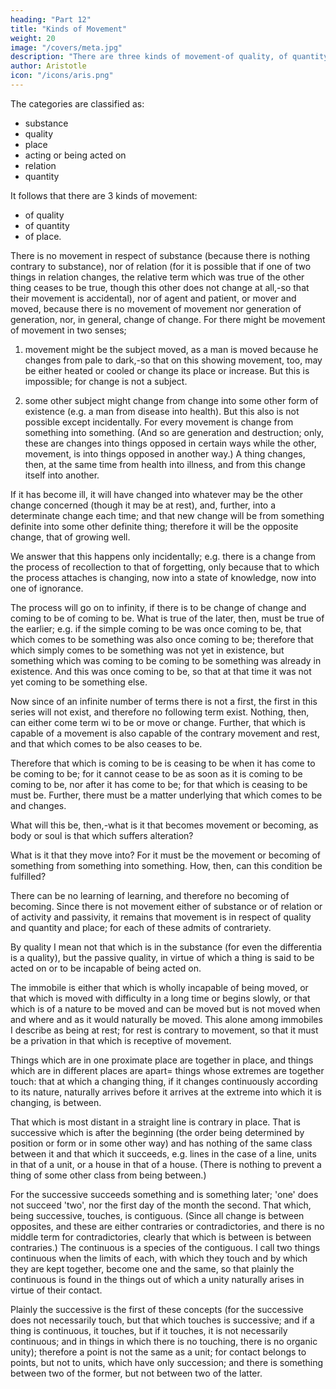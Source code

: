 ```yaml
---
heading: "Part 12"
title: "Kinds of Movement"
weight: 20
image: "/covers/meta.jpg"
description: "There are three kinds of movement-of quality, of quantity, of place"
author: Aristotle
icon: "/icons/aris.png"
---
```




The categories are classified as:
- substance
- quality
- place
- acting or being acted on
- relation
- quantity

It follows that there are 3 kinds of movement:
- of quality
- of quantity
- of place. 

There is no movement in respect of substance (because there is nothing contrary to substance), nor of relation (for it is possible that if one of two things in relation changes, the relative term which was true of the other thing ceases to be true, though this other does not change at all,-so that their movement is accidental), nor of agent and patient, or mover and moved, because there is no movement of movement nor generation of generation, nor, in general, change of change. For there might be movement of movement in two senses;

1. movement might be the subject moved, as a man is moved because he changes from pale to dark,-so that on this showing movement, too, may be either heated or cooled or change its place or increase. But this is impossible; for change is not a subject.

2. some other subject might change from change into some other form of existence (e.g. a man from disease into health). But this also is not possible except incidentally. For every movement is change from something into something. (And so are generation and destruction; only, these are changes into things opposed in certain ways while the other, movement, is into things opposed in another way.) A thing changes, then, at the same time from health into illness, and from this change itself into another. 

If it has become ill, it will have changed into whatever may be the other change concerned (though it may be at rest), and, further, into a determinate change each time; and that new change will be from something definite into some other definite thing; therefore it will be the opposite change, that of growing well. 

We answer that this happens only incidentally; e.g. there is a change from the process of recollection to that of forgetting, only because that to which the process attaches is changing, now into a state of knowledge, now into one of ignorance.

The process will go on to infinity, if there is to be change of change and coming to be of coming to be. What is true of the later, then, must be true of the earlier; e.g. if the simple coming to be was once coming to be, that which comes to be something was also once coming to be; therefore that which simply comes to be something was not yet in existence, but something which was coming to be coming to be something was already in existence. And this was once coming to be, so that at that time it was not yet coming to be something else. 

Now since of an infinite number of terms there is not a first, the first in this series will not exist, and therefore no following term exist. Nothing, then, can either come term wi to be or move or change. Further, that which is capable of a movement is also capable of the contrary movement and rest, and that which comes to be also ceases to be. 

Therefore that which is coming to be is ceasing to be when it has come to be coming to be; for it cannot cease to be as soon as it is coming to be coming to be, nor after it has come to be; for that which is ceasing to be must be. Further, there must be a matter underlying that which comes to be and changes. 

What will this be, then,-what is it that becomes movement or becoming, as body or soul is that which suffers alteration? 

What is it that they move into? For it must be the movement or becoming of something from something into something. How, then, can this condition be fulfilled?

There can be no learning of learning, and therefore no becoming of becoming. Since there is not movement either of substance or of relation or of activity and passivity, it remains that movement is in respect of quality and quantity and place; for each of these admits of contrariety. 

By quality I mean not that which is in the substance (for even the differentia is a quality), but the passive quality, in virtue of which a thing is said to be acted on or to be incapable of being acted on. 

The immobile is either that which is wholly incapable of being moved, or that which is moved with difficulty in a long time or begins slowly, or that which is of a nature to be moved and can be moved but is not moved when and where and as it would naturally be moved. This alone among immobiles I describe as being at rest; for rest is contrary to movement, so that it must be a privation in that which is receptive of movement.

Things which are in one proximate place are together in place, and things which are in different places are apart= things whose extremes are together touch: that at which a changing thing, if it changes continuously according to its nature, naturally arrives before it arrives at the extreme into which it is changing, is between. 

That which is most distant in a straight line is contrary in place. That is successive which is after the beginning (the order being determined by position or form or in some other way) and has nothing of the same class between it and that which it succeeds, e.g. lines in the case of a line, units in that of a unit, or a house in that of a house. (There is nothing to prevent a thing of some other class from being between.) 

For the successive succeeds something and is something later; 'one' does not succeed 'two', nor the first day of the month the second. That which, being successive, touches, is contiguous. (Since all change is between opposites, and these are either contraries or contradictories, and there is no middle term for contradictories, clearly that which is between is between contraries.) The continuous is a species of the contiguous. I call two things continuous when the limits of each, with which they touch and by which they are kept together, become one and the same, so that plainly the continuous is found in the things out of which a unity naturally arises in virtue of their contact. 

Plainly the successive is the first of these concepts (for the successive does not necessarily touch, but that which touches is successive; and if a thing is continuous, it touches, but if it touches, it is not necessarily continuous; and in things in which there is no touching, there is no organic unity); therefore a point is not the same as a unit; for contact belongs to points, but not to units, which have only succession; and there is something between two of the former, but not between two of the latter.